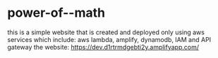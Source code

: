 # power-of--math
this is a simple website that is created and deployed only using aws services which include: aws lambda, amplify, dynamodb, IAM  and  API gateway
the website:
https://dev.d1rtrmdgebti2y.amplifyapp.com/

